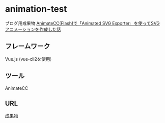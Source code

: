 # animation-test
ブログ用成果物
[AnimateCC(Flash)で「Animated SVG Exporter」を使ってSVGアニメーションを作成した話](https://jskym.qrunch.io/entries/VNckIAAqyT5PRhec)

## フレームワーク
Vue.js (vue-cli2を使用)

## ツール
AnimateCC

## URL
[成果物](https://vibrant-fermat-824d9e.netlify.com/#/)
